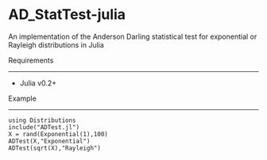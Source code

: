 AD_StatTest-julia
=================

An implementation of the Anderson Darling statistical test for exponential or Rayleigh distributions in Julia

Requirements
____________

* Julia v0.2+

Example
_______

    using Distributions
    include("ADTest.jl")
    X = rand(Exponential(1),100)
    ADTest(X,"Exponential")
    ADTest(sqrt(X),"Rayleigh")
